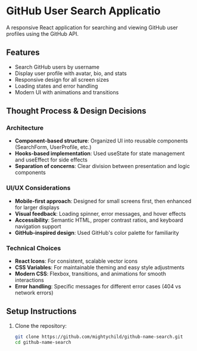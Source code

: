 # GitHub User Search Applicatio


A responsive React application for searching and viewing GitHub user profiles using the GitHub API.

## Features

- Search GitHub users by username
- Display user profile with avatar, bio, and stats
- Responsive design for all screen sizes
- Loading states and error handling
- Modern UI with animations and transitions

## Thought Process & Design Decisions

### Architecture
- **Component-based structure**: Organized UI into reusable components (SearchForm, UserProfile, etc.)
- **Hooks-based implementation**: Used useState for state management and useEffect for side effects
- **Separation of concerns**: Clear division between presentation and logic components

### UI/UX Considerations
- **Mobile-first approach**: Designed for small screens first, then enhanced for larger displays
- **Visual feedback**: Loading spinner, error messages, and hover effects
- **Accessibility**: Semantic HTML, proper contrast ratios, and keyboard navigation support
- **GitHub-inspired design**: Used GitHub's color palette for familiarity

### Technical Choices
- **React Icons**: For consistent, scalable vector icons
- **CSS Variables**: For maintainable theming and easy style adjustments
- **Modern CSS**: Flexbox, transitions, and animations for smooth interactions
- **Error handling**: Specific messages for different error cases (404 vs network errors)

## Setup Instructions

1. Clone the repository:
   ```bash
   git clone https://github.com/mightychild/github-name-search.git
   cd github-name-search
